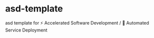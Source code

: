 # asd-template
asd template for ⚡ Accelerated Software Development / 🚀 Automated Service Deployment

